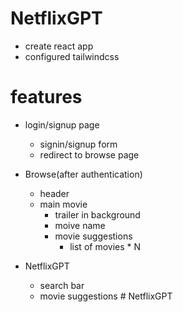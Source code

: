 # NetflixGPT

- create react app
- configured tailwindcss

# features

- login/signup page 
    - signin/signup form
    - redirect to browse page
    
- Browse(after authentication)
  - header
  - main movie
    - trailer in background
    - moive name
    - movie suggestions 
      - list of movies * N 



 - NetflixGPT
   - search bar 
   - movie suggestions
#   N e t f l i x G P T 
 
 